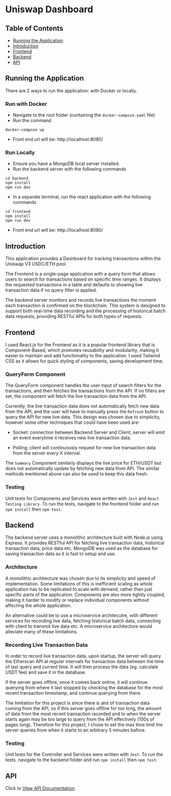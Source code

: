 # Uniswap Dashboard

## Table of Contents
- [Running the Application](#running-the-application)
- [Introduction](#introduction)
- [Frontend](#frontend)
- [Backend](#backend)
- [API](#api)

## Running the Application
There are 2 ways to run the application: with Docker or locally.

### Run with Docker

* Navigate to the root folder (containing the `docker-compose.yaml` file)
* Run the command
```
docker-compose up
```
* Front end url will be: http://localhost:8080/

### Run Locally

* Ensure you have a MongoDB local server installed.
* Run the backend server with the following commands
```
cd backend
npm install
npm run dev
```
* In a separate terminal, run the react application with the following commands
```
cd frontend
npm install
npm run dev
```
* Front end url will be: http://localhost:8080/

## Introduction
This application provides a Dashboard for tracking transactions within the Uniswap V3 USDC/ETH pool. 

The Frontend is a single-page application with a query form that allows users to search for transactions based on specific time ranges. It displays the requested transactions in a table and defaults to showing live transaction data if no query filter is applied.

The backend server monitors and records live transactions the moment each transaction is confirmed on the blockchain. This system is designed to support both real-time data recording and the processing of historical batch data requests, providing RESTful APIs for both types of requests.

## Frontend

I used React.js for the Frontend as it is a popular frontend library that is Component-Based, which promotes reusability and modularity, making it easier to maintain and add functionality to the application. I used Tailwind CSS as it allows for quick styling of components, saving development time.

### QueryForm Component

The QueryForm component handles the user input of search filters for the transactions, and then fetches the transactions from the API. If no filters are set, the component will fetch the live transaction data from the API.

Currently, the live transaction data does not automatically fetch new data from the API, and the user will have to manually press the `Refresh` button to query the API for new live data. This design was chosen due to simplicity, however some other techniques that could have been used are:

* Socket: connection between Backend Server and Client, server will emit an event everytime it receives new live transaction data. 

* Polling: client will continuously request for new live transaction data from the server every X interval.

The `Summary` Component similarly displays the live price for ETH/USDT but does not automatically update by fetching new data from API. The similar methods mentioned above can also be used to keep this data fresh.

### Testing

Unit tests for Components and Services were written with `Jest` and `React Testing Library`. To run the tests, navigate to the frontend folder and run `npm install` then `npm test`.

## Backend

The backend server uses a monolithic architecture built with Node.js using Express. It provides RESTful API for fetching live transaction data, historical transaction data, price data etc. MongoDB was used as the database for saving transaction data as it is fast to setup and use.

### Architecture

A monolithic architecture was chosen due to its simplicity and speed of implementation. Some limitations of this is inefficient scaling as whole application has to be replicated to scale with demand, rather than just specific parts of the application. Components are also more tightly coupled, making it harder to modify or replace individual components without affecting the whole application.

An alternative could be to use a microservice architecutre, with different services for recording live data, fetching historical batch data, connecting with client to transmit live data etc. A microservice architecture would alleviate many of these limitations.

### Recording Live Transaction Data

In order to record live transaction data, upon startup, the server will query the Etherscan API at regular intervals for transaction data between the time of last query and current time. It will then process the data (eg. calculate USDT fee) and save it in the database.

If the server goes offline, once it comes back online, it will continue querying from where it last stopped by checking the database for the most recent transaction timestamp, and continue querying from there. 

The limitation for this project is since there is alot of transaction data coming from the API, so if this server goes offline for too long, the amount of data from the most recent transaction recorded and to when the server starts again may be too large to query from the API effectively (100s of pages long). Therefore for this project, I chose to set the max time limit the server queries from when it starts to an arbitrary 5 minutes before.

### Testing

Unit tests for the Controller and Services were written with `Jest`. To run the tests, navigate to the backend folder and run `npm install` then `npm test`.

## API

Click to [View API Documentation](docs/apidoc.md).
